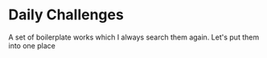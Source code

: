 # Daily Challenges
A set of boilerplate works which I always search
them again.
Let's put them into one place
